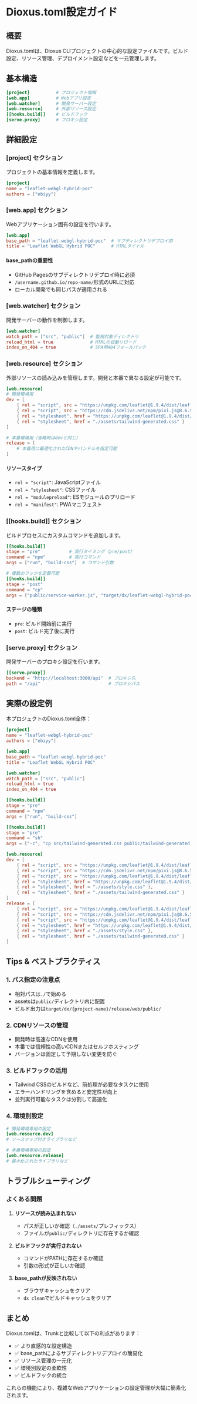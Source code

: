 # Dioxus.toml設定ガイド

## 概要

Dioxus.tomlは、Dioxus CLIプロジェクトの中心的な設定ファイルです。ビルド設定、リソース管理、デプロイメント設定などを一元管理します。

## 基本構造

```toml
[project]          # プロジェクト情報
[web.app]          # Webアプリ設定
[web.watcher]      # 開発サーバー設定
[web.resource]     # 外部リソース設定
[[hooks.build]]    # ビルドフック
[serve.proxy]      # プロキシ設定
```

## 詳細設定

### [project] セクション

プロジェクトの基本情報を定義します。

```toml
[project]
name = "leaflet-webgl-hybrid-poc"
authors = ["ebiyy"]
```

### [web.app] セクション

Webアプリケーション固有の設定を行います。

```toml
[web.app]
base_path = "leaflet-webgl-hybrid-poc"  # サブディレクトリデプロイ用
title = "Leaflet WebGL Hybrid POC"      # HTMLタイトル
```

#### base_pathの重要性
- GitHub Pagesのサブディレクトリデプロイ時に必須
- `/username.github.io/repo-name/`形式のURLに対応
- ローカル開発でも同じパスが適用される

### [web.watcher] セクション

開発サーバーの動作を制御します。

```toml
[web.watcher]
watch_path = ["src", "public"]  # 監視対象ディレクトリ
reload_html = true              # HTMLの自動リロード
index_on_404 = true             # SPA用404フォールバック
```

### [web.resource] セクション

外部リソースの読み込みを管理します。開発と本番で異なる設定が可能です。

```toml
[web.resource]
# 開発環境用
dev = [
    { rel = "script", src = "https://unpkg.com/leaflet@1.9.4/dist/leaflet.js" },
    { rel = "script", src = "https://cdn.jsdelivr.net/npm/pixi.js@8.6.5/dist/pixi.min.js" },
    { rel = "stylesheet", href = "https://unpkg.com/leaflet@1.9.4/dist/leaflet.css" },
    { rel = "stylesheet", href = "./assets/tailwind-generated.css" }
]

# 本番環境用（省略時はdevと同じ）
release = [
    # 本番用に最適化されたCDNやバンドルを指定可能
]
```

#### リソースタイプ
- `rel = "script"`: JavaScriptファイル
- `rel = "stylesheet"`: CSSファイル
- `rel = "modulepreload"`: ESモジュールのプリロード
- `rel = "manifest"`: PWAマニフェスト

### [[hooks.build]] セクション

ビルドプロセスにカスタムコマンドを追加します。

```toml
[[hooks.build]]
stage = "pre"           # 実行タイミング（pre/post）
command = "npm"         # 実行コマンド
args = ["run", "build-css"]  # コマンド引数

# 複数のフックを定義可能
[[hooks.build]]
stage = "post"
command = "cp"
args = ["public/service-worker.js", "target/dx/leaflet-webgl-hybrid-poc/release/web/public/"]
```

#### ステージの種類
- `pre`: ビルド開始前に実行
- `post`: ビルド完了後に実行

### [serve.proxy] セクション

開発サーバーのプロキシ設定を行います。

```toml
[[serve.proxy]]
backend = "http://localhost:3000/api"  # プロキシ先
path = "/api"                          # プロキシパス
```

## 実際の設定例

本プロジェクトのDioxus.toml全体：

```toml
[project]
name = "leaflet-webgl-hybrid-poc"
authors = ["ebiyy"]

[web.app]
base_path = "leaflet-webgl-hybrid-poc"
title = "Leaflet WebGL Hybrid POC"

[web.watcher]
watch_path = ["src", "public"]
reload_html = true
index_on_404 = true

[[hooks.build]]
stage = "pre"
command = "npm"
args = ["run", "build-css"]

[[hooks.build]]
stage = "pre"
command = "sh"
args = ["-c", "cp src/tailwind-generated.css public/tailwind-generated.css 2>/dev/null || echo 'tailwind-generated.css not found yet'"]

[web.resource]
dev = [
    { rel = "script", src = "https://unpkg.com/leaflet@1.9.4/dist/leaflet.js" },
    { rel = "script", src = "https://cdn.jsdelivr.net/npm/pixi.js@8.6.5/dist/pixi.min.js" },
    { rel = "script", src = "https://unpkg.com/leaflet@1.9.4/dist/leaflet-canvas-layer.js" },
    { rel = "stylesheet", href = "https://unpkg.com/leaflet@1.9.4/dist/leaflet.css" },
    { rel = "stylesheet", href = "./assets/style.css" },
    { rel = "stylesheet", href = "./assets/tailwind-generated.css" }
]
release = [
    { rel = "script", src = "https://unpkg.com/leaflet@1.9.4/dist/leaflet.js" },
    { rel = "script", src = "https://cdn.jsdelivr.net/npm/pixi.js@8.6.5/dist/pixi.min.js" },
    { rel = "script", src = "https://unpkg.com/leaflet@1.9.4/dist/leaflet-canvas-layer.js" },
    { rel = "stylesheet", href = "https://unpkg.com/leaflet@1.9.4/dist/leaflet.css" },
    { rel = "stylesheet", href = "./assets/style.css" },
    { rel = "stylesheet", href = "./assets/tailwind-generated.css" }
]
```

## Tips & ベストプラクティス

### 1. パス指定の注意点
- 相対パスは`./`で始める
- assetsは`public/`ディレクトリ内に配置
- ビルド出力は`target/dx/{project-name}/release/web/public/`

### 2. CDNリソースの管理
- 開発時は高速なCDNを使用
- 本番では信頼性の高いCDNまたはセルフホスティング
- バージョンは固定して予期しない変更を防ぐ

### 3. ビルドフックの活用
- Tailwind CSSのビルドなど、前処理が必要なタスクに使用
- エラーハンドリングを含めると安定性が向上
- 並列実行可能なタスクは分割して高速化

### 4. 環境別設定
```toml
# 開発環境専用の設定
[web.resource.dev]
# ソースマップ付きライブラリなど

# 本番環境専用の設定  
[web.resource.release]
# 最小化されたライブラリなど
```

## トラブルシューティング

### よくある問題

1. **リソースが読み込まれない**
   - パスが正しいか確認（`./assets/`プレフィックス）
   - ファイルが`public/`ディレクトリに存在するか確認

2. **ビルドフックが実行されない**
   - コマンドがPATHに存在するか確認
   - 引数の形式が正しいか確認

3. **base_pathが反映されない**
   - ブラウザキャッシュをクリア
   - `dx clean`でビルドキャッシュをクリア

## まとめ

Dioxus.tomlは、Trunkと比較して以下の利点があります：

- ✅ より直感的な設定構造
- ✅ base_pathによるサブディレクトリデプロイの簡易化
- ✅ リソース管理の一元化
- ✅ 環境別設定の柔軟性
- ✅ ビルドフックの統合

これらの機能により、複雑なWebアプリケーションの設定管理が大幅に簡素化されます。